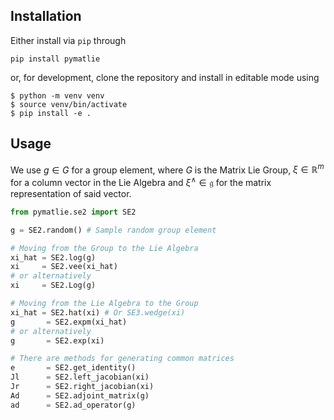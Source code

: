 ## Installation
Either install via `pip` through
```
pip install pymatlie
```
or, for development, clone the repository and install in editable mode using
```
$ python -m venv venv
$ source venv/bin/activate
$ pip install -e .
```

## Usage

We use $g \in G$ for a group element, where $G$ is the Matrix Lie Group,
$\xi \in \mathbb R^m$ for a column vector in the Lie Algebra and 
$\xi^\wedge \in \mathfrak g$ for the matrix representation of said vector.

```python
from pymatlie.se2 import SE2

g = SE2.random() # Sample random group element

# Moving from the Group to the Lie Algebra
xi_hat = SE2.log(g)
xi     = SE2.vee(xi_hat)
# or alternatively
xi     = SE2.Log(g)

# Moving from the Lie Algebra to the Group
xi_hat = SE2.hat(xi) # Or SE3.wedge(xi)
g       = SE2.expm(xi_hat)
# or alternatively
g       = SE2.exp(xi)

# There are methods for generating common matrices
e       = SE2.get_identity()
Jl      = SE2.left_jacobian(xi)
Jr      = SE2.right_jacobian(xi)
Ad      = SE2.adjoint_matrix(g)
ad      = SE2.ad_operator(g)
```